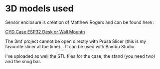 3D models used
==============

Sensor enclosure is creation of Matthew Rogers and can be found here : 

[CYD Case ESP32 Desk or Wall Mountn](https://makerworld.com/en/models/668041#profileId-595642)

The 3mf project cannot be open directly with Prusa Slicer (this is my favourite slicer at the time)... 
It can be used with Bambu Studio.

I've uploaded as well the STL files for the case, the stand (you need two) and the snug bar.
